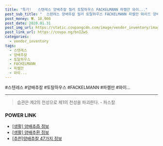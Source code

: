 ```yaml
--- 
title: "특가!   스텐레스 양배추칼 필러 토탈하우스 FACKELMANN 파켈만 와이..." 
post_sub_title: "  스텐레스 양배추칼 필러 토탈하우스 FACKELMANN 파켈만 와이드 양배추 스틸" 
post_money: ₩. 10,900 
post_date: 2020.01.31 
post_img_url: https://static.coupangcdn.com/image/vendor_inventory/images/2018/09/15/16/7/95a2d426-69c6-4831-9a93-38a3f97db10c.jpg 
post_link_url: https://coupa.ng/bnIZwS 
categories: 
  - vendor_inventory 
tags: 
  - 스텐레스 
  - 양배추칼 
  - 토탈하우스 
  - FACKELMANN 
  - 파켈만 
  - 와이... 
--- 
```

  #스텐레스 #양배추칼 #토탈하우스 #FACKELMANN #파켈만 #와이... 
<hr> 

> 습관은 제2의 천성으로 제1의 천성을 파괴한다. - 파스칼 


### POWER LINK

* <a href="https://blog.naver.com/santokki14/221768468575" target="_blank"> [생활] 양배추즙 정보 </a>
* <a href="https://blog.naver.com/santokki14/221766334085" target="_blank"> [생활] 양배추환 정보 </a>
* <a href="https://blog.naver.com/fasyy4321/221790951055" target="_blank">[추천]양배추칼 47가지 정보</a>
